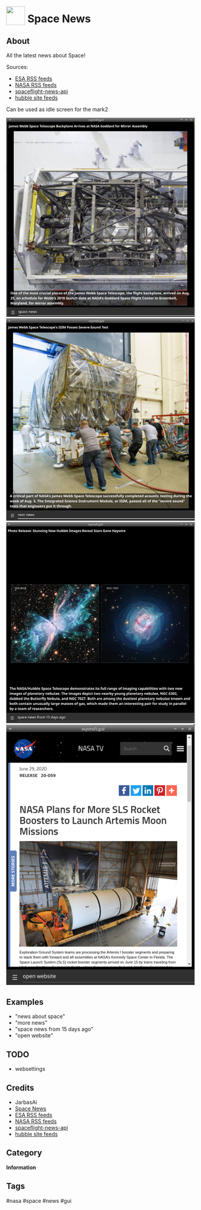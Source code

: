 # <img src='./icon.png' width='50' height='50' style='vertical-align:bottom'/> Space News

## About

All the latest news about Space!

Sources:
- [ESA RSS feeds](http://www.esa.int/Services/RSS_Feeds)
- [NASA RSS feeds](https://www.nasa.gov/content/nasa-rss-feeds)
- [spaceflight-news-api](https://spaceflightnewsapi.net/)
- [hubble site feeds](http://hubblesite.org/api/documentation#external_feed)

Can be used as idle screen for the mark2

![](gui.png)
![](gui1.png)
![](gui3.png)
![](gui4.png)

## Examples
* "news about space"
* "more news"
* "space news from 15 days ago"
* "open website"

## TODO
* websettings

## Credits
- JarbasAi
- [Space News](https://spacenews.com/feed/)
- [ESA RSS feeds](http://www.esa.int/Services/RSS_Feeds)
- [NASA RSS feeds](https://www.nasa.gov/content/nasa-rss-feeds)
- [spaceflight-news-api](https://spaceflightnewsapi.net/)
- [hubble site feeds](http://hubblesite.org/api/documentation#external_feed)

## Category
**Information**

## Tags
#nasa #space #news #gui
